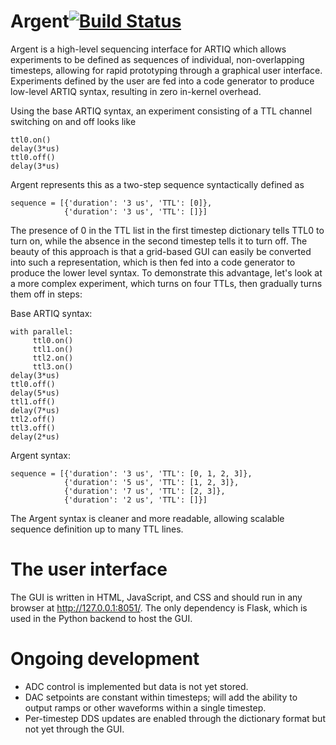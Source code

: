 # Argent[![Build Status](https://travis-ci.org/robertfasano/argent.svg?branch=master)](https://travis-ci.org/robertfasano/argent)
Argent is a high-level sequencing interface for ARTIQ which allows experiments to be defined as sequences of individual, non-overlapping timesteps, allowing for rapid prototyping through a graphical user interface. Experiments defined by the user are fed into a code generator to produce low-level ARTIQ syntax, resulting in zero in-kernel overhead.

Using the base ARTIQ syntax, an experiment consisting of a TTL channel switching on and off looks like 
``` 
ttl0.on()
delay(3*us)
ttl0.off() 
delay(3*us)
```
Argent represents this as a two-step sequence syntactically defined as
``` 
sequence = [{'duration': '3 us', 'TTL': [0]}, 
            {'duration': '3 us', 'TTL': []}]
```
The presence of 0 in the TTL list in the first timestep dictionary tells TTL0 to turn on, while the absence in the second timestep tells it to turn off. The beauty of this approach is that a grid-based GUI can easily be converted into such a representation, which is then fed into a code generator to produce the lower level syntax. To demonstrate this advantage, let's look at a more complex experiment, which turns on four TTLs, then gradually turns them off in steps:

Base ARTIQ syntax:
``` 
with parallel:
     ttl0.on()
     ttl1.on()
     ttl2.on()
     ttl3.on()
delay(3*us)
ttl0.off() 
delay(5*us)
ttl1.off()
delay(7*us)
ttl2.off()
ttl3.off()
delay(2*us)
```
Argent syntax:
``` 
sequence = [{'duration': '3 us', 'TTL': [0, 1, 2, 3]}, 
            {'duration': '5 us', 'TTL': [1, 2, 3]},
            {'duration': '7 us', 'TTL': [2, 3]},
            {'duration': '2 us', 'TTL': []}]
```
The Argent syntax is cleaner and more readable, allowing scalable sequence definition up to many TTL lines.

# The user interface
The GUI is written in HTML, JavaScript, and CSS and should run in any browser at http://127.0.0.1:8051/. The only dependency is Flask, which is used in the Python backend to host the GUI.

# Ongoing development
* ADC control is implemented but data is not yet stored.
* DAC setpoints are constant within timesteps; will add the ability to output ramps or other waveforms within a single timestep.
* Per-timestep DDS updates are enabled through the dictionary format but not yet through the GUI.
